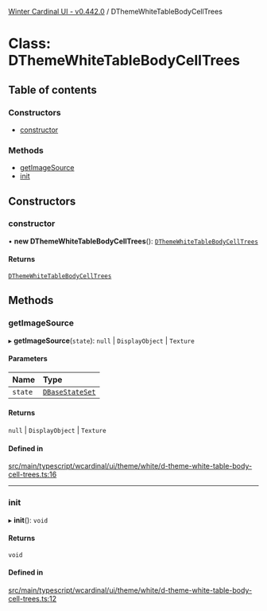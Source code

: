 [Winter Cardinal UI - v0.442.0](../index.md) / DThemeWhiteTableBodyCellTrees

# Class: DThemeWhiteTableBodyCellTrees

## Table of contents

### Constructors

- [constructor](DThemeWhiteTableBodyCellTrees.md#constructor)

### Methods

- [getImageSource](DThemeWhiteTableBodyCellTrees.md#getimagesource)
- [init](DThemeWhiteTableBodyCellTrees.md#init)

## Constructors

### constructor

• **new DThemeWhiteTableBodyCellTrees**(): [`DThemeWhiteTableBodyCellTrees`](DThemeWhiteTableBodyCellTrees.md)

#### Returns

[`DThemeWhiteTableBodyCellTrees`](DThemeWhiteTableBodyCellTrees.md)

## Methods

### getImageSource

▸ **getImageSource**(`state`): ``null`` \| `DisplayObject` \| `Texture`

#### Parameters

| Name | Type |
| :------ | :------ |
| `state` | [`DBaseStateSet`](../interfaces/DBaseStateSet.md) |

#### Returns

``null`` \| `DisplayObject` \| `Texture`

#### Defined in

[src/main/typescript/wcardinal/ui/theme/white/d-theme-white-table-body-cell-trees.ts:16](https://github.com/winter-cardinal/winter-cardinal-ui/blob/v0.442.0/src/main/typescript/wcardinal/ui/theme/white/d-theme-white-table-body-cell-trees.ts#L16)

___

### init

▸ **init**(): `void`

#### Returns

`void`

#### Defined in

[src/main/typescript/wcardinal/ui/theme/white/d-theme-white-table-body-cell-trees.ts:12](https://github.com/winter-cardinal/winter-cardinal-ui/blob/v0.442.0/src/main/typescript/wcardinal/ui/theme/white/d-theme-white-table-body-cell-trees.ts#L12)
